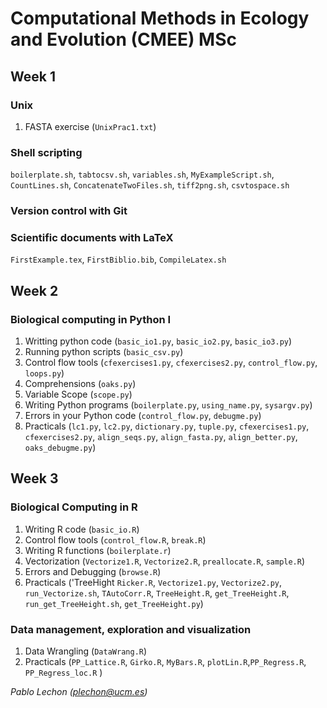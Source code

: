 # Computational Methods in Ecology and Evolution (CMEE) MSc


## Week 1

### Unix
1. FASTA exercise (`UnixPrac1.txt`)
### Shell scripting 
`boilerplate.sh`, `tabtocsv.sh`, `variables.sh`, `MyExampleScript.sh`, `CountLines.sh`, `ConcatenateTwoFiles.sh`, `tiff2png.sh`, `csvtospace.sh`
### Version control with Git
### Scientific documents with LaTeX 
`FirstExample.tex`, `FirstBiblio.bib`, `CompileLatex.sh`

## Week 2 

### Biological computing in Python I
1. Writting python code (`basic_io1.py`, `basic_io2.py`, `basic_io3.py`)
2. Running python scripts (`basic_csv.py`)
3. Control flow tools (`cfexercises1.py`, `cfexercises2.py`, `control_flow.py`, `loops.py`)
4. Comprehensions (`oaks.py`)
5. Variable Scope (`scope.py`)
6. Writing Python programs (`boilerplate.py`, `using_name.py`, `sysargv.py`)
8. Errors in your Python code (`control_flow.py`, `debugme.py`)
7. Practicals (`lc1.py`, `lc2.py`, `dictionary.py`, `tuple.py`, `cfexercises1.py`, `cfexercises2.py`, `align_seqs.py`, `align_fasta.py`, `align_better.py`, `oaks_debugme.py`)

## Week 3
### Biological Computing in R
1. Writing R code (`basic_io.R`)
2. Control flow tools (`control_flow.R`, `break.R`)
3. Writing R functions (`boilerplate.r`)
4. Vectorization (`Vectorize1.R`, `Vectorize2.R`, `preallocate.R`, `sample.R`)
5. Errors and Debugging (`browse.R`)
6. Practicals ('TreeHight `Ricker.R`, `Vectorize1.py`, `Vectorize2.py`, `run_Vectorize.sh`, `TAutoCorr.R`, `TreeHeight.R`, `get_TreeHeight.R`, `run_get_TreeHeight.sh`, `get_TreeHeight.py`)
### Data management, exploration and visualization
1. Data Wrangling (`DataWrang.R`)
2. Practicals (`PP_Lattice.R`, `Girko.R`, `MyBars.R`, `plotLin.R`,`PP_Regress.R`, `PP_Regress_loc.R` )


*Pablo Lechon (plechon@ucm.es)*


